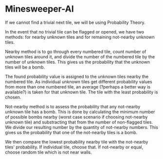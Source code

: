 # Minesweeper-AI

If we cannot find a trivial next tile, we will be using Probability Theory.

In the event that no trivial tile can be flagged or opened, we have two methods: 
for nearby unknown tiles and for remaining not-nearby unknown tiles.

Nearby method is to go through every numbered tile, count number of unknown tiles
around it, and divide the number of the numbered tile by the number of unknown tiles. 
This gives us the probability that the unknown tiles will be a bomb.

The found probability value is assigned to the unknown tiles nearby the 
numbered tile. As individual unknown tiles get different probability values 
from more than one numbered tile, an average (?perhaps a better way is available?) 
is taken for that unknown tile. The tile with the least probability is chosen.

Not-nearby method is to assess the probability that any not-nearby unknown 
tile has a bomb. This is done by calculating the minimum number of possible 
bombs nearby (worst case scenario if choosing not-nearby unknown tile) and 
substracting that from the number of non-flagged tiles. We divide our resulting
number by the quantity of not-nearby numbers. This gives us the probability that
one of the not-nearby tiles is a bomb.

We then compare the lowest probability nearby tile with the not-nearby tiles'
probability.
If individual tile, choose that.
If not-nearby or equal, choose random tile which is not near walls.
